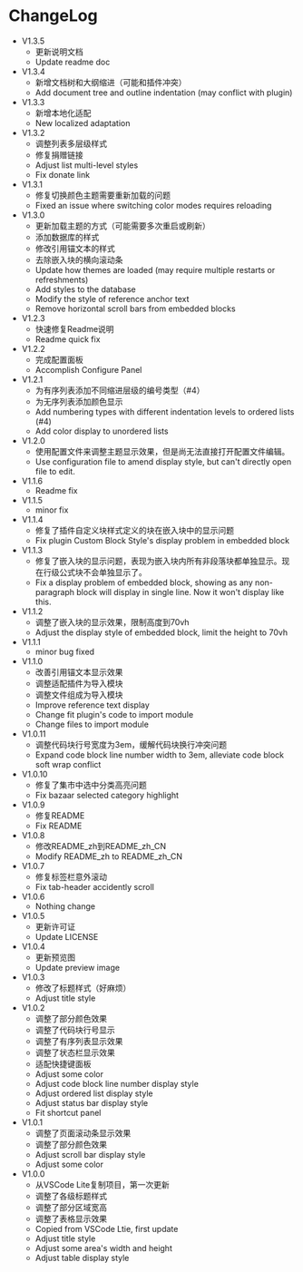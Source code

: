 # ChangeLog
- V1.3.5
  - 更新说明文档
  - Update readme doc
- V1.3.4
  - 新增文档树和大纲缩进（可能和插件冲突）
  - Add document tree and outline indentation (may conflict with plugin)
- V1.3.3
  - 新增本地化适配
  - New localized adaptation
- V1.3.2
  - 调整列表多层级样式
  - 修复捐赠链接
  - Adjust list multi-level styles
  - Fix donate link
- V1.3.1
  - 修复切换颜色主题需要重新加载的问题
  - Fixed an issue where switching color modes requires reloading
- V1.3.0
  - 更新加载主题的方式（可能需要多次重启或刷新）
  - 添加数据库的样式
  - 修改引用锚文本的样式
  - 去除嵌入块的横向滚动条
  - Update how themes are loaded (may require multiple restarts or refreshments)
  - Add styles to the database
  - Modify the style of reference anchor text
  - Remove horizontal scroll bars from embedded blocks
- V1.2.3
  - 快速修复Readme说明
  - Readme quick fix
- V1.2.2
  - 完成配置面板
  - Accomplish Configure Panel
- V1.2.1
  - 为有序列表添加不同缩进层级的编号类型（#4）
  - 为无序列表添加颜色显示
  - Add numbering types with different indentation levels to ordered lists (#4)
  - Add color display to unordered lists
- V1.2.0
  - 使用配置文件来调整主题显示效果，但是尚无法直接打开配置文件编辑。
  - Use configuration file to amend display style, but can't directly open file to edit.
- V1.1.6
  - Readme fix
- V1.1.5
  - minor fix
- V1.1.4
  - 修复了插件自定义块样式定义的块在嵌入块中的显示问题
  - Fix plugin Custom Block Style's display problem in embedded block
- V1.1.3
  - 修复了嵌入块的显示问题，表现为嵌入块内所有非段落块都单独显示。现在行级公式块不会单独显示了。
  - Fix a display problem of embedded block, showing as any non-paragraph block will display in single line. Now it won't display like this.
- V1.1.2
  - 调整了嵌入块的显示效果，限制高度到70vh
  - Adjust the display style of embedded block, limit the height to 70vh
- V1.1.1
  - minor bug fixed
- V1.1.0
  - 改善引用锚文本显示效果
  - 调整适配插件为导入模块
  - 调整文件组成为导入模块
  - Improve reference text display
  - Change fit plugin's code to import module
  - Change files to import module
- V1.0.11
  - 调整代码块行号宽度为3em，缓解代码块换行冲突问题
  - Expand code block line number width to 3em, alleviate code block soft wrap conflict
- V1.0.10
  - 修复了集市中选中分类高亮问题
  - Fix bazaar selected category highlight
- V1.0.9
  - 修复README
  - Fix README
- V1.0.8
  - 修改README_zh到README_zh_CN
  - Modify README_zh to README_zh_CN
- V1.0.7
  - 修复标签栏意外滚动
  - Fix tab-header accidently scroll
- V1.0.6
  - Nothing change
- V1.0.5
  - 更新许可证
  - Update LICENSE
- V1.0.4
  - 更新预览图
  - Update preview image
- V1.0.3
  - 修改了标题样式（好麻烦）
  - Adjust title style
- V1.0.2
  - 调整了部分颜色效果
  - 调整了代码块行号显示
  - 调整了有序列表显示效果
  - 调整了状态栏显示效果
  - 适配快捷键面板
  - Adjust some color
  - Adjust code block line number display style
  - Adjust ordered list display style
  - Adjust status bar display style
  - Fit shortcut panel
- V1.0.1
  - 调整了页面滚动条显示效果
  - 调整了部分颜色效果
  - Adjust scroll bar display style
  - Adjust some color
- V1.0.0
  - 从VSCode Lite复制项目，第一次更新
  - 调整了各级标题样式
  - 调整了部分区域宽高
  - 调整了表格显示效果
  - Copied from VSCode Ltie, first update
  - Adjust title style
  - Adjust some area's width and height
  - Adjust table display style
